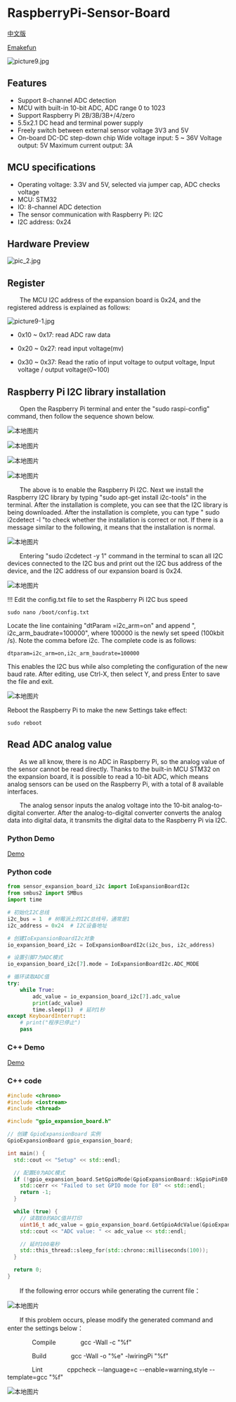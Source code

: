 # RaspberryPi-Sensor-Board

[中文版](README_zh.md)

 [Emakefun](http://www.emakefun.com)

![picture9.jpg](./picture/picture0.jpg)

## Features

- Support 8-channel ADC detection
- MCU with built-in 10-bit ADC, ADC range 0 to 1023
- Support Raspberry Pi 2B/3B/3B+/4/zero
- 5.5x2.1 DC head and terminal power supply
- Freely switch between external sensor voltage 3V3 and 5V
- On-board DC-DC step-down chip Wide voltage input: 5 ~ 36V Voltage output: 5V Maximum current output: 3A

## MCU specifications

- Operating voltage: 3.3V and 5V, selected via jumper cap, ADC checks voltage
- MCU: STM32
- IO: 8-channel ADC detection
- The sensor communication with Raspberry Pi: I2C
- I2C address: 0x24

## Hardware Preview

![pic_2.jpg](./picture/pic_1.jpg)

## Register

&ensp;&ensp;&ensp;&ensp;The MCU I2C address of the expansion board is 0x24, and the registered address is explained as follows:

![picture9-1.jpg](./picture/picture9—1.jpg)

- 0x10 ~ 0x17: read ADC raw data

- 0x20 ~ 0x27: read input voltage(mv)

- 0x30 ~ 0x37: Read the ratio of input voltage to output voltage, Input voltage / output voltage(0~100)

## Raspberry Pi I2C library installation

&ensp;&ensp;&ensp;&ensp;Open the Raspberry Pi terminal and enter the "sudo raspi-config" command, then follow the sequence shown below.

![本地图片](./picture/picture1.png)

![本地图片](./picture/picture2.png)

![本地图片](./picture/picture3.png)

![本地图片](./picture/picture4.png)

&ensp;&ensp;&ensp;&ensp;The above is to enable the Raspberry Pi I2C. Next we install the Raspberry I2C library by typing "sudo apt-get install i2c-tools" in the terminal. After the installation is complete, you can see that the I2C library is being downloaded. After the installation is complete, you can type " sudo i2cdetect -l "to check whether the installation is correct or not. If there is a message similar to the following, it means that the installation is normal.

![本地图片](./picture/picture5.png)

&ensp;&ensp;&ensp;&ensp;Entering "sudo i2cdetect -y 1" command in the terminal to scan all I2C devices connected to the I2C bus and print out the I2C bus address of the device, and the I2C address of our expansion board is 0x24.

![本地图片](./picture/picture6.png)

!!! Edit the config.txt file to set the Raspberry Pi I2C bus speed

    sudo nano /boot/config.txt

Locate the line containing "dtParam =i2c_arm=on" and append ", i2c_arm_baudrate=100000", where 100000 is the newly set speed (100kbit /s). Note the comma before i2c. The complete code is as follows:

    dtparam=i2c_arm=on,i2c_arm_baudrate=100000

This enables the I2C bus while also completing the configuration of the new baud rate. After editing, use Ctrl-X, then select Y, and press Enter to save the file and exit.

![本地图片](./picture/picture7.png)

Reboot the Raspberry Pi to make the new Settings take effect:

    sudo reboot

## Read ADC analog value

&ensp;&ensp;&ensp;&ensp;As we all know, there is no ADC in Raspberry Pi, so the analog value of the sensor cannot be read directly. Thanks to the built-in MCU STM32 on the expansion board, it is possible to read a 10-bit ADC, which means analog sensors can be used on the Raspberry Pi, with a total of 8 available interfaces.

&ensp;&ensp;&ensp;&ensp;The analog sensor inputs the analog voltage into the 10-bit analog-to-digital converter. After the analog-to-digital converter converts the analog data into digital data, it transmits the digital data to the Raspberry Pi via I2C.

### Python Demo

<a href="https://gitee.com/jiexinjx/sensor_expansion_board/repository/archive/master.zip" download>Demo</a>

### Python code

```python
from sensor_expansion_board_i2c import IoExpansionBoardI2c
from smbus2 import SMBus
import time

# 初始化I2C总线
i2c_bus = 1  # 树莓派上的I2C总线号，通常是1
i2c_address = 0x24  # I2C设备地址

# 创建IoExpansionBoardI2c对象
io_expansion_board_i2c = IoExpansionBoardI2c(i2c_bus, i2c_address)

# 设置引脚7为ADC模式
io_expansion_board_i2c[7].mode = IoExpansionBoardI2c.ADC_MODE

# 循环读取ADC值
try:
    while True:
        adc_value = io_expansion_board_i2c[7].adc_value
        print(adc_value)
        time.sleep(1)  # 延时1秒
except KeyboardInterrupt:
    # print("程序已停止")
    pass
```

### C++ Demo

<a href="https://gitee.com/jiexinjx/sensor_board/repository/archive/master.zip" download>Demo</a>

### C++ code

```c++
#include <chrono>
#include <iostream>
#include <thread>

#include "gpio_expansion_board.h"

// 创建 GpioExpansionBoard 实例
GpioExpansionBoard gpio_expansion_board;

int main() {
  std::cout << "Setup" << std::endl;

  // 配置E0为ADC模式
  if (!gpio_expansion_board.SetGpioMode(GpioExpansionBoard::kGpioPinE0, GpioExpansionBoard::kAdc)) {
    std::cerr << "Failed to set GPIO mode for E0" << std::endl;
    return -1;
  }

  while (true) {
    // 读取E0的ADC值并打印
    uint16_t adc_value = gpio_expansion_board.GetGpioAdcValue(GpioExpansionBoard::kGpioPinE0);
    std::cout << "ADC value: " << adc_value << std::endl;

    // 延时100毫秒
    std::this_thread::sleep_for(std::chrono::milliseconds(100));
  }

  return 0;
}
```

&ensp;&ensp;&ensp;&ensp;If the following error occurs while generating the current file：

![本地图片](./picture/picture8.png)

&ensp;&ensp;&ensp;&ensp;If this problem occurs, please modify the generated command and enter the settings below：

&ensp;&ensp;&ensp;&ensp;&ensp;&ensp;&ensp;&ensp;Compile&ensp;&ensp;&ensp;&ensp;&ensp;&ensp;&ensp;&ensp;gcc -Wall -c "%f"

&ensp;&ensp;&ensp;&ensp;&ensp;&ensp;&ensp;&ensp;Build&ensp;&ensp;&ensp;&ensp;&ensp;&ensp;&ensp;&ensp;gcc -Wall -o "%e" -lwiringPi "%f"

&ensp;&ensp;&ensp;&ensp;&ensp;&ensp;&ensp;&ensp;Lint&ensp;&ensp;&ensp;&ensp;&ensp;&ensp;&ensp;&ensp;cppcheck --language=c --enable=warning,style --template=gcc "%f"

![本地图片](./picture/picture9.png)
